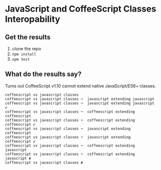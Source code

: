 # JavaScript and CoffeeScript Classes Interopability

## Get the results

1. clone the repo
2. `npm install`
3. `npm test`

## What do the results say?

Turns out CoffeeScript v1.10 cannot extend native JavaScript/ES6+ classes.

```
coffeescript vs javascript classes
coffeescript vs javascript classes ➞  javascript extending javascript
coffeescript vs javascript classes ➞  javascript extending javascript ✔
coffeescript vs javascript classes ➞  coffeescript extending coffeescript
coffeescript vs javascript classes ➞  coffeescript extending coffeescript ✔
coffeescript vs javascript classes ➞  javascript extending coffeescript
coffeescript vs javascript classes ➞  javascript extending coffeescript ✔
coffeescript vs javascript classes ➞  coffeescript extending javascript
coffeescript vs javascript classes ➞  coffeescript extending javascript ✘
coffeescript vs javascript classes ✘
```
